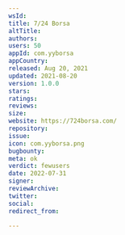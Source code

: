 ```yaml
---
wsId: 
title: 7/24 Borsa
altTitle: 
authors: 
users: 50
appId: com.yyborsa
appCountry: 
released: Aug 20, 2021
updated: 2021-08-20
version: 1.0.0
stars: 
ratings: 
reviews: 
size: 
website: https://724borsa.com/
repository: 
issue: 
icon: com.yyborsa.png
bugbounty: 
meta: ok
verdict: fewusers
date: 2022-07-31
signer: 
reviewArchive: 
twitter: 
social: 
redirect_from: 

---
```


